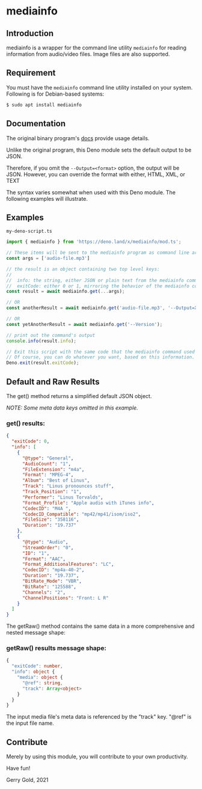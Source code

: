 # mediainfo

## Introduction

mediainfo is a wrapper for the command line utility `mediainfo` for reading information from audio/video files. Image files are also supported.

## Requirement

You must have the `mediainfo` command line utility installed on your system. Following is for Debian-based systems:

```bash
$ sudo apt install mediainfo
```

## Documentation

The original binary program's [docs](https://manpages.ubuntu.com/manpages/focal/man1/mediainfo.1.html) provide usage details.

Unlike the original program, this Deno module sets the default output to be
JSON.

Therefore, if you omit the `--Output=<format>` option, the output will be JSON.
However, you can override the format with either, HTML, XML, or TEXT

The syntax varies somewhat when used with this Deno module. The following
examples will illustrate.

## Examples

`my-deno-script.ts`
```javascript
import { mediainfo } from 'https://deno.land/x/mediainfo/mod.ts';

// These items will be sent to the mediainfo program as command line arguments.
const args = ['audio-file.mp3']

// the result is an object containing two top level keys:
//
//  info: the string, either JSON or plain text from the mediainfo command
//  exitCode: either 0 or 1, mirroring the behavior of the mediainfo command
const result = await mediainfo.get(...args);

// OR
const anotherResult = await mediainfo.get('audio-file.mp3', '--Output=XML');

// OR
const yetAnotherResult = await mediainfo.get('--Version');

// print out the command's output
console.info(result.info);

// Exit this script with the same code that the mediainfo command used to exit.
// Of course, you can do whatever you want, based on this information.
Deno.exit(result.exitCode);
```

## Default and Raw Results

The get() method returns a simplified default JSON object.

<i>NOTE: Some meta data keys omitted in this example.</i>

### get() results:
```json
{
  "exitCode": 0,
  "info": [
    {
      "@type": "General",
      "AudioCount": "1",
      "FileExtension": "m4a",
      "Format": "MPEG-4",
      "Album": "Best of Linus",
      "Track": "Linus pronounces stuff",
      "Track_Position": "1",
      "Performer": "Linus Torvalds",
      "Format_Profile": "Apple audio with iTunes info",
      "CodecID": "M4A ",
      "CodecID_Compatible": "mp42/mp41/isom/iso2",
      "FileSize": "358116",
      "Duration": "19.737"
    },
    {
      "@type": "Audio",
      "StreamOrder": "0",
      "ID": "1",
      "Format": "AAC",
      "Format_AdditionalFeatures": "LC",
      "CodecID": "mp4a-40-2",
      "Duration": "19.737",
      "BitRate_Mode": "VBR",
      "BitRate": "125588",
      "Channels": "2",
      "ChannelPositions": "Front: L R"
    }
  ]
}
```

The getRaw() method contains the same data in a more comprehensive and nested message shape:

### getRaw() results message shape:
```ts
{
  "exitCode": number,
  "info": object {
    "media": object {
      "@ref": string,
      "track": Array<object>
    }
  }
}
```

The input media file's meta data is referenced by the "track" key. "@ref" is the
input file name.

## Contribute

Merely by using this module, you will contribute to your own productivity.

Have fun!

Gerry Gold, 2021
